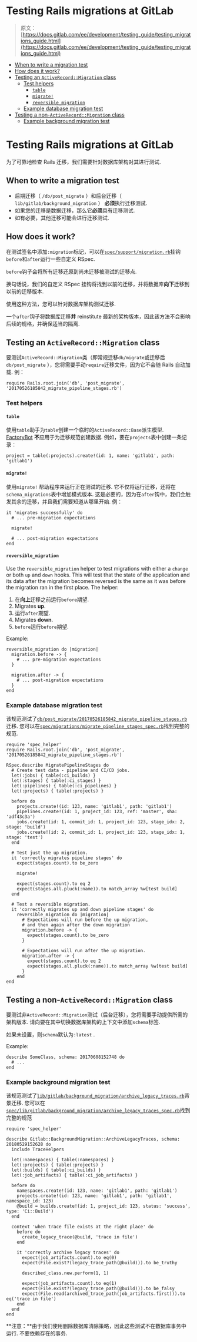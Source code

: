 # Testing Rails migrations at GitLab

> 原文：[https://docs.gitlab.com/ee/development/testing_guide/testing_migrations_guide.html](https://docs.gitlab.com/ee/development/testing_guide/testing_migrations_guide.html)

*   [When to write a migration test](#when-to-write-a-migration-test)
*   [How does it work?](#how-does-it-work)
*   [Testing an `ActiveRecord::Migration` class](#testing-an-activerecordmigration-class)
    *   [Test helpers](#test-helpers)
        *   [`table`](#table)
        *   [`migrate!`](#migrate)
        *   [`reversible_migration`](#reversible_migration)
    *   [Example database migration test](#example-database-migration-test)
*   [Testing a non-`ActiveRecord::Migration` class](#testing-a-non-activerecordmigration-class)
    *   [Example background migration test](#example-background-migration-test)

# Testing Rails migrations at GitLab[](#testing-rails-migrations-at-gitlab "Permalink")

为了可靠地检查 Rails 迁移，我们需要针对数据库架构对其进行测试.

## When to write a migration test[](#when-to-write-a-migration-test "Permalink")

*   后期迁移（ `/db/post_migrate` ）和后台迁移（ `lib/gitlab/background_migration` ） **必须**执行迁移测试.
*   如果您的迁移是数据迁移，那么它**必须**具有迁移测试.
*   如有必要，其他迁移可能会进行迁移测试.

## How does it work?[](#how-does-it-work "Permalink")

在测试签名中添加`:migration`标记，可以在[`spec/support/migration.rb`](https://gitlab.com/gitlab-org/gitlab/-/blob/f81fa6ab1dd788b70ef44b85aaba1f31ffafae7d/spec/support/migration.rb)挂钩`before`和`after`运行一些自定义 RSpec.

`before`钩子会将所有迁移还原到尚未迁移被测试的迁移点.

换句话说，我们的自定义 RSpec 挂钩将找到以前的迁移，并将数据库**向下**迁移到以前的迁移版本.

使用这种方法，您可以针对数据库架构测试迁移.

一个`after`钩子将数据库迁移**并** reinstitute 最新的架构版本，因此该方法不会影响后续的规格，并确保适当的隔离.

## Testing an `ActiveRecord::Migration` class[](#testing-an-activerecordmigration-class "Permalink")

要测试`ActiveRecord::Migration`类（即常规迁移`db/migrate`或迁移后`db/post_migrate` ），您将需要手动`require`迁移文件，因为它不会随 Rails 自动加载. 例：

```
require Rails.root.join('db', 'post_migrate', '20170526185842_migrate_pipeline_stages.rb') 
```

### Test helpers[](#test-helpers "Permalink")

#### `table`[](#table "Permalink")

使用`table`助手为`table`创建一个临时的`ActiveRecord::Base`派生模型. [FactoryBot](best_practices.html#factories) **不**应用于为迁移规范创建数据. 例如，要在`projects`表中创建一条记录：

```
project = table(:projects).create!(id: 1, name: 'gitlab1', path: 'gitlab1') 
```

#### `migrate!`[](#migrate "Permalink")

使用`migrate!` 帮助程序来运行正在测试的迁移. 它不仅将运行迁移，还将在`schema_migrations`表中增加模式版本. 这是必要的，因为在`after`钩中，我们会触发其余的迁移，并且我们需要知道从哪里开始. 例：

```
it 'migrates successfully' do
  # ... pre-migration expectations

  migrate!

  # ... post-migration expectations
end 
```

#### `reversible_migration`[](#reversible_migration "Permalink")

Use the `reversible_migration` helper to test migrations with either a `change` or both `up` and `down` hooks. This will test that the state of the application and its data after the migration becomes reversed is the same as it was before the migration ran in the first place. The helper:

1.  在**向上**迁移之前运行`before`期望.
2.  Migrates **up**.
3.  运行`after`期望.
4.  Migrates **down**.
5.  `before`运行`before`期望.

Example:

```
reversible_migration do |migration|
  migration.before -> {
    # ... pre-migration expectations
  }

  migration.after -> {
    # ... post-migration expectations
  }
end 
```

### Example database migration test[](#example-database-migration-test "Permalink")

该规范测试了[`db/post_migrate/20170526185842_migrate_pipeline_stages.rb`](https://gitlab.com/gitlab-org/gitlab-foss/blob/v11.6.5/db/post_migrate/20170526185842_migrate_pipeline_stages.rb)迁移. 您可以在[`spec/migrations/migrate_pipeline_stages_spec.rb`](https://gitlab.com/gitlab-org/gitlab-foss/blob/v11.6.5/spec/migrations/migrate_pipeline_stages_spec.rb)找到完整的规范.

```
require 'spec_helper'
require Rails.root.join('db', 'post_migrate', '20170526185842_migrate_pipeline_stages.rb')

RSpec.describe MigratePipelineStages do
  # Create test data - pipeline and CI/CD jobs.
  let(:jobs) { table(:ci_builds) }
  let(:stages) { table(:ci_stages) }
  let(:pipelines) { table(:ci_pipelines) }
  let(:projects) { table(:projects) }

  before do
    projects.create!(id: 123, name: 'gitlab1', path: 'gitlab1')
    pipelines.create!(id: 1, project_id: 123, ref: 'master', sha: 'adf43c3a')
    jobs.create!(id: 1, commit_id: 1, project_id: 123, stage_idx: 2, stage: 'build')
    jobs.create!(id: 2, commit_id: 1, project_id: 123, stage_idx: 1, stage: 'test')
  end

  # Test just the up migration.
  it 'correctly migrates pipeline stages' do
    expect(stages.count).to be_zero

    migrate!

    expect(stages.count).to eq 2
    expect(stages.all.pluck(:name)).to match_array %w[test build]
  end

  # Test a reversible migration.
  it 'correctly migrates up and down pipeline stages' do
    reversible_migration do |migration|
      # Expectations will run before the up migration,
      # and then again after the down migration
      migration.before -> {
        expect(stages.count).to be_zero
      }

      # Expectations will run after the up migration.
      migration.after -> {
        expect(stages.count).to eq 2
        expect(stages.all.pluck(:name)).to match_array %w[test build]
      }
    end
end 
```

## Testing a non-`ActiveRecord::Migration` class[](#testing-a-non-activerecordmigration-class "Permalink")

要测试非`ActiveRecord::Migration`测试（后台迁移），您将需要手动提供所需的架构版本. 请向要在其中切换数据库架构的上下文中添加`schema`标签.

如果未设置，则`schema`默认为`:latest` .

Example:

```
describe SomeClass, schema: 20170608152748 do
  # ...
end 
```

### Example background migration test[](#example-background-migration-test "Permalink")

该规范测试了[`lib/gitlab/background_migration/archive_legacy_traces.rb`](https://gitlab.com/gitlab-org/gitlab-foss/blob/v11.6.5/lib/gitlab/background_migration/archive_legacy_traces.rb)背景迁移. 您可以在[`spec/lib/gitlab/background_migration/archive_legacy_traces_spec.rb`](https://gitlab.com/gitlab-org/gitlab-foss/blob/v11.6.5/spec/lib/gitlab/background_migration/archive_legacy_traces_spec.rb)找到完整的规范

```
require 'spec_helper'

describe Gitlab::BackgroundMigration::ArchiveLegacyTraces, schema: 20180529152628 do
  include TraceHelpers

  let(:namespaces) { table(:namespaces) }
  let(:projects) { table(:projects) }
  let(:builds) { table(:ci_builds) }
  let(:job_artifacts) { table(:ci_job_artifacts) }

  before do
    namespaces.create!(id: 123, name: 'gitlab1', path: 'gitlab1')
    projects.create!(id: 123, name: 'gitlab1', path: 'gitlab1', namespace_id: 123)
    @build = builds.create!(id: 1, project_id: 123, status: 'success', type: 'Ci::Build')
  end

  context 'when trace file exists at the right place' do
    before do
      create_legacy_trace(@build, 'trace in file')
    end

    it 'correctly archive legacy traces' do
      expect(job_artifacts.count).to eq(0)
      expect(File.exist?(legacy_trace_path(@build))).to be_truthy

      described_class.new.perform(1, 1)

      expect(job_artifacts.count).to eq(1)
      expect(File.exist?(legacy_trace_path(@build))).to be_falsy
      expect(File.read(archived_trace_path(job_artifacts.first))).to eq('trace in file')
    end
  end
end 
```

**注意：**由于我们使用删除数据库清除策略，因此这些测试不在数据库事务中运行. 不要依赖存在的事务.
